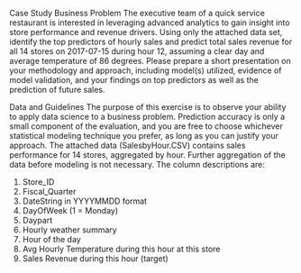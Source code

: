 Case Study 
Business Problem 
The executive team of a quick service restaurant is interested in leveraging advanced analytics to gain insight into store performance and revenue drivers. Using only the attached data set, identify the top predictors of hourly sales and predict total sales revenue for all 14 stores on 2017-07-15 during hour 12, assuming a clear day and average temperature of 86 degrees. 
Please prepare a short presentation on your methodology and approach, including model(s) utilized, evidence of model validation, and your findings on top predictors as well as the prediction of future sales. 

Data and Guidelines 
The purpose of this exercise is to observe your ability to apply data science to a business problem. Prediction accuracy is only a small component of the evaluation, and you are free to choose whichever statistical modeling technique you prefer, as long as you can justify your approach. 
The attached data (SalesbyHour.CSV) contains sales performance for 14 stores, aggregated by hour. Further aggregation of the data before modeling is not necessary. The column descriptions are: 
1. Store_ID 
2. Fiscal_Quarter 
3. DateString in YYYYMMDD format 
4. DayOfWeek (1 = Monday) 
5. Daypart 
6. Hourly weather summary 
7. Hour of the day 
8. Avg Hourly Temperature during this hour at this store 
9. Sales Revenue during this hour (target) 
